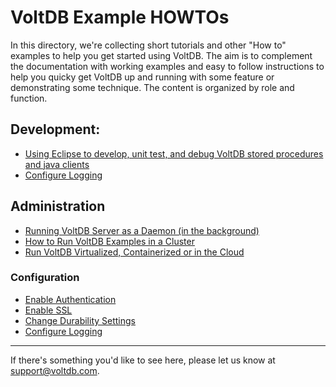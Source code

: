 VoltDB Example HOWTOs
=====================

In this directory, we're collecting short tutorials and other "How to" examples to help you get started using VoltDB. The aim is to complement the documentation with working examples and easy to follow instructions to help you quicky get VoltDB up and running with some feature or demonstrating some technique.  The content is organized by role and function.

Development:
------------
 * [Using Eclipse to develop, unit test, and debug VoltDB stored procedures and java clients](EclipseUnitTestDebug.md)
 * [Configure Logging](ConfigureLogging.md)

Administration
--------------
 * [Running VoltDB Server as a Daemon (in the background)](RunServerInTheBackground.md)
 * [How to Run VoltDB Examples in a Cluster](RunAnExampleInACluster.md)
 * [Run VoltDB Virtualized, Containerized or in the Cloud](VirtualizeOrContainerize.md)

### Configuration
 * [Enable Authentication](EnableAuthentication.md)
 * [Enable SSL](EnableSSL.md)
 * [Change Durability Settings](ChangeDurabilitySettings.md)
 * [Configure Logging](ConfigureLogging.md)

--------------------------------------------------------------------------------------
If there's something you'd like to see here, please let us know at support@voltdb.com.
